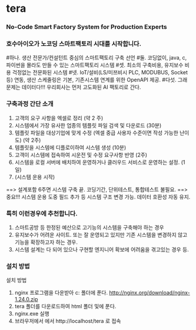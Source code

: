 # tera
### No-Code Smart Factory System for Production Experts

### 호수아이오가 노코딩 스마트팩토리 시대를 시작합니다.

#하나. 생산 전문가/컨설턴트 중심의 스마트팩토리 구축 선언
#둘. 코딩없이, java, c, 파이썬을 몰라도 만들 수 있는 스마트팩토리 시스템
#셋. 최소의 구축비용, 유지보수 비용 걱정없는 전문화된 시스템
#넷. IoT/설비(LS/미쯔비시 PLC, MODUBUS, Socket 등) 연동, 생산 스케줄링은 기본, 기존시스템 연계를 위한 OpenAPI 제공.
#다섯. 그래 문제는 데이터다!!! 우리회사는 먼저 고도화된 AI 팩토리로 간다.


### 구축과정 간단 소개

1. 고객의 요구 사항을 엑셀로 정리 (약 2 주)
2. 시스템에서 가장 유사한 업종의 템플릿 파일 검색 및 다운로드 (30분)
3. 템플릿 파일을 대상기업에 맞게 수정 (엑셀 중급 사용자 수준이면 작성 가능한 난이도) (약 2주)
4. 템플릿을 시스템에 디플로이하여 시스템 생성 (10분)
5. 고객이 시스템에 접속하여 시운전  및 수정 요구사항 반영 (2주)
6. 시스템을 로컬 서버에 배치하여 운영하거나 클러우드 서비스로 운영하는 설정. (1일)
7. (시스템 운용 시작)

==> 설계포함 6주면 시스템 구축 끝.  코딩기간, 단위테스트, 통합테스트 불필요.
==> 중요!!! 시스템 운용 도중 필드 추가 등 시스템 구조 변경 가능. 데이터 호환성 자동 유지.

### 특히 이런경우에 추천합니다.

1. 스마트공방 등 한정된 예산으로 고기능의 시스템을 구축해야 하는 경우
2. 유지보수가 어려운 사이트. 또는 잘 운영되고 있지만 기존 시스템을 변경하지 않고 기능을 확장하고자 하는 경우.
3. 시스템 설계는 다 되어 있으나 구현할 엔지니어 확보에 어려움을 겪고있는 경우 등.

   
### 설치 방법

설치 방법
1. nginx 프로그램을 다운받아 c: 폴더에 푼다.
http://nginx.org/download/nginx-1.24.0.zip
2. tera 폴더를 다운로드하여  html 폴더 및에 푼다.
3. nginx.exe 실행
4. 브라우저에서 에서 http://localhost/tera  로 접속
